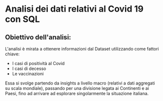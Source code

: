 # Analisi dei dati relativi al Covid 19 con SQL
## Obiettivo dell'analisi:
L'analisi è mirata a ottenere informazioni dal Dataset utilizzando come fattori chiave: 
- I casi di positività al Covid
- I casi di decesso
- Le vaccinazioni

Essa si svolge partendo da insights a livello macro (relativi a dati aggregati su scala mondiale), passando per una divisione legata ai Continenti e ai Paesi, fino ad arrivare ad esplorare singolarmente la situazione italiana.
